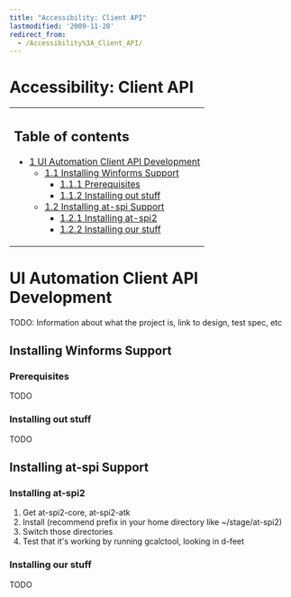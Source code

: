 ```yaml
---
title: "Accessibility: Client API"
lastmodified: '2009-11-20'
redirect_from:
  - /Accessibility%3A_Client_API/
---
```


Accessibility: Client API
=========================

<table>
<col width="100%" />
<tbody>
<tr class="odd">
<td align="left"><h2>Table of contents</h2>
<ul>
<li><a href="#ui-automation-client-api-development">1 UI Automation Client API Development</a>
<ul>
<li><a href="#installing-winforms-support">1.1 Installing Winforms Support</a>
<ul>
<li><a href="#prerequisites">1.1.1 Prerequisites</a></li>
<li><a href="#installing-out-stuff">1.1.2 Installing out stuff</a></li>
</ul></li>
<li><a href="#installing-at-spi-support">1.2 Installing at-spi Support</a>
<ul>
<li><a href="#installing-at-spi2">1.2.1 Installing at-spi2</a></li>
<li><a href="#installing-our-stuff">1.2.2 Installing our stuff</a></li>
</ul></li>
</ul></li>
</ul></td>
</tr>
</tbody>
</table>

UI Automation Client API Development
====================================

TODO: Information about what the project is, link to design, test spec, etc

Installing Winforms Support
---------------------------

### Prerequisites

TODO

### Installing out stuff

TODO

Installing at-spi Support
-------------------------

### Installing at-spi2

1.  Get at-spi2-core, at-spi2-atk
2.  Install (recommend prefix in your home directory like \~/stage/at-spi2)
3.  Switch those directories
4.  Test that it's working by running gcalctool, looking in d-feet

### Installing our stuff

TODO

